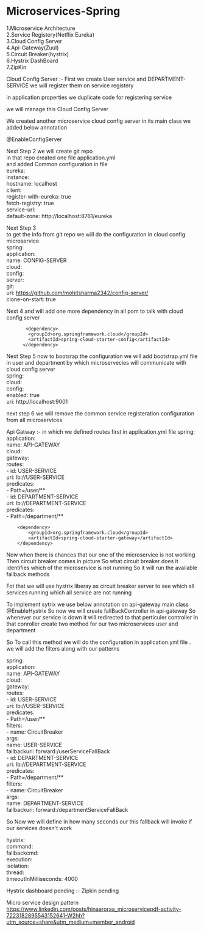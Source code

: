# Microservices-Spring


1.Microservice Architecture                                                                                                                                     
2.Service Registery(Netflix Eureka)                                                                                                                             
3.Cloud Config Server                                                                                                                                           
4.Api-Gateway(Zuul)                                                                                                                                             
5.Circuit Breaker(hystrix)                                                                                                                                       
6.Hystrix DashBoard                                                                                                                                             
7.ZipKin                                                                                                                                                         


Cloud Config Server :- 
First we create User service and DEPARTMENT-SERVICE
we will register them on service registery

in application properties we duplicate code for registering service 

we will manage this Cloud Config Server 

We created another microservice cloud config server
in its main class we added below annotation

@EnableConfigServer

Next Step 2 we will create git repo                                                                                                                            
in that repo created one file application.yml                                                                                                             
 and added Common configuration in file                                                                                                                          
  eureka:                                                                                                                                                       
  instance:                                                                                                                                                     
    hostname: localhost                                                                                                                                         
  client:                                                                                                                                                       
    register-with-eureka: true                                                                                                                                   
    fetch-registry: true                                                                                                                                         
    service-url:                                                                                                                                                 
      default-zone: http://localhost:8761/eureka                                                                                                                                                                                                                                  
	  
	 
Next Step 3	 
	to get the info from git repo we will do the configuration in cloud config microservice                                                                  
	spring:                                                                                                                                                 
  application:                                                                                                                                                   
    name: CONFIG-SERVER                                                                                                                                         
  cloud:                                                                                                                                                         
    config:                                                                                                                                                     
      server:                                                                                                                                                   
        git:                                                                                                                                                     
          uri: https://github.com/mohitsharma2342/config-server/                                                                                                 
          clone-on-start: true                                                                                                                                    

Next 4
 and will add one more dependency in all pom to talk with cloud config server
		  
		   <dependency>
			<groupId>org.springframework.cloud</groupId>
			<artifactId>spring-cloud-starter-config</artifactId>
		  </dependency>
		
		
Next Step 5
 now to bootsrap the configuration we will add bootstrap.yml file in user and department
 by which microservecies will communicate with cloud config server                                                                                                
 spring:                                                                                                                                                         
  cloud:                                                                                                                                                         
    config:                                                                                                                                                     
      enabled: true                                                                                                                                             
      uri: http://localhost:9001                                                                                                                                 
	  
next step 6 we will remove the common service registeration configuration from all microservices


Api Gatway :- 
  in which we defined routes first in application.yml file
  spring:                                                                                                                                                       
  application:                                                                                                                                                   
    name: API-GATEWAY                                                                                                                                           
  cloud:                                                                                                                                                         
    gateway:                                                                                                                                                     
      routes:                                                                                                                                                   
        - id: USER-SERVICE                                                                                                                                       
          uri: lb://USER-SERVICE                                                                                                                                 
          predicates:                                                                                                                                           
            - Path=/user/**                                                                                                                                     
        - id: DEPARTMENT-SERVICE                                                                                                                                 
          uri: lb://DEPARTMENT-SERVICE                                                                                                                           
          predicates:                                                                                                                                           
            - Path=/department/**                                                                                                                                
			
		<dependency>
			<groupId>org.springframework.cloud</groupId>
			<artifactId>spring-cloud-starter-gateway</artifactId>
		</dependency>
         
Now  when there is chances that our one of the microservice is not working Then circuit breaker comes in picture
So what circuit breaker does it identifies which of the microservice is not running So it will run the available fallback methods 

Fot that we will use hystrix liberay as circuit breaker server to see which all services running which all service are not running

To implement sytrix we use below annotation on api-gateway main class
@EnableHystrix
So now we will create fallBackController in api-gateway So whenever our service is down it will redirected to that perticuler controller
 In that conroller create two method for our two microservices user and department

So To call this method we will do the configuration in application.yml file . we will add the filters along with our patterns

spring:                                                                                                                  					
  application:																			
    name: API-GATEWAY																		
  cloud:																			
    gateway:																			
      routes:																			
        - id: USER-SERVICE																	
          uri: lb://USER-SERVICE																
          predicates:																		
            - Path=/user/**																	
          filters:																		
            - name: CircuitBreaker																
              args:																		
                name: USER-SERVICE																
                fallbackuri: forward:/userServiceFallBack													
        - id: DEPARTMENT-SERVICE																
          uri: lb://DEPARTMENT-SERVICE																
          predicates:																		
            - Path=/department/**																
          filters:																		
            - name: CircuitBreaker																
              args:																		
                name: DEPARTMENT-SERVICE															
                fallbackuri: forward:/departmentServiceFallBack													
				
So Now we will define in how many seconds our this fallback will invoke if our services doesn't work 

hystrix:																			
  command:																			
    fallbackcmd:																		
      execution:																		
        isolation:																		
          thread:																		
            timeoutInMilliseconds: 4000																

Hystrix dashboard pending :-
Zipkin pending



Micro service design pattern 
https://www.linkedin.com/posts/hinaaroraa_microservicepdf-activity-7223182895543152641-W2hh?utm_source=share&utm_medium=member_android
